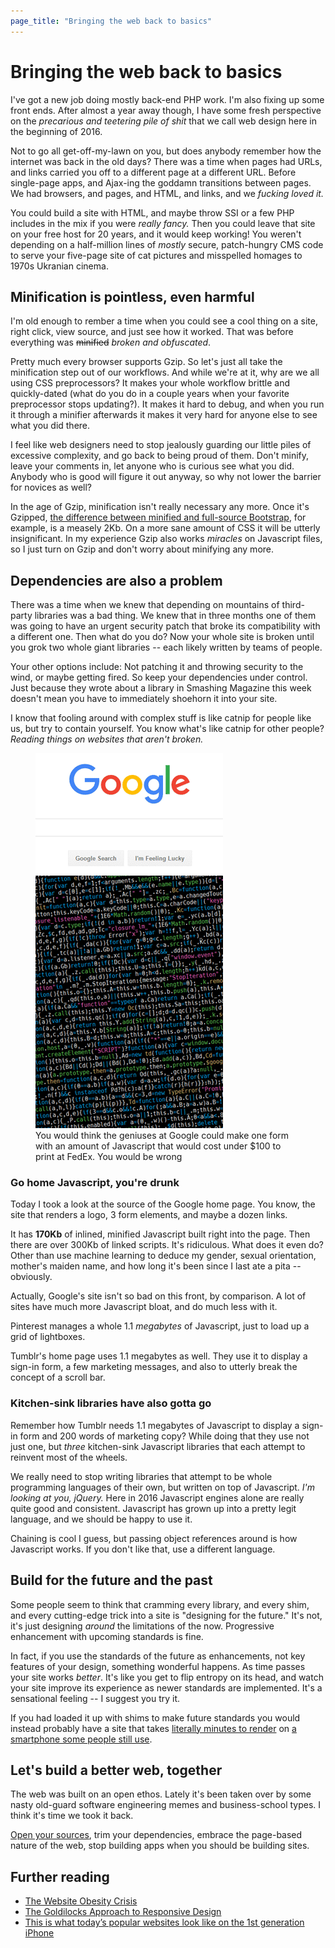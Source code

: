 ```yaml
---
page_title: "Bringing the web back to basics"
---
```


# Bringing the web back to basics

I've got a new job doing mostly back-end PHP work. I'm also fixing up some front ends. After almost a year away though, I have some fresh perspective on the *precarious and teetering pile of shit* that we call web design here in the beginning of 2016.

Not to go all get-off-my-lawn on you, but does anybody remember how the internet was back in the old days? There was a time when pages had URLs, and links carried you off to a different page at a different URL. Before single-page apps, and Ajax-ing the goddamn transitions between pages. We had browsers, and pages, and HTML, and links, and we *fucking loved it.*

You could build a site with HTML, and maybe throw SSI or a few PHP includes in the mix if you were *really fancy.* Then you could leave that site on your free host for 20 years, and it would keep working! You weren't depending on a half-million lines of *mostly* secure, patch-hungry CMS code to serve your five-page site of cat pictures and misspelled homages to 1970s Ukranian cinema.


## Minification is pointless, even harmful

I'm old enough to rember a time when you could see a cool thing on a site, right click, view source, and just see how it worked. That was before everything was <strike>minified</strike> *broken and obfuscated*.

Pretty much every browser supports Gzip. So let's just all take the minification step out of our workflows. And while we're at it, why are we all using CSS preprocessors? It makes your whole workflow brittle and quickly-dated (what do you do in a couple years when your favorite preprocessor stops updating?). It makes it hard to debug, and when you run it through a minifier afterwards it makes it very hard for anyone else to see what you did there.

I feel like web designers need to stop jealously guarding our little piles of excessive complexity, and go back to being proud of them. Don't minify, leave your comments in, let anyone who is curious see what you did. Anybody who is good will figure it out anyway, so why not lower the barrier for novices as well?

In the age of Gzip, minification isn't really necessary any more. Once it's Gzipped, [the difference between minified and full-source Bootstrap](https://css-tricks.com/the-difference-between-minification-and-gzipping/), for example, is a measely 2Kb. On a more sane amount of CSS it will be utterly insignificant. In my experience Gzip also works *miracles* on Javascript files, so I just turn on Gzip and don't worry about minifying any more.


## Dependencies are also a problem

There was a time when we knew that depending on mountains of third-party libraries was a bad thing. We knew that in three months one of them was going to have an urgent security patch that broke its compatibility with a different one. Then what do you do? Now your whole site is broken until you grok two whole giant libraries -- each likely written by teams of people.

Your other options include: Not patching it and throwing security to the wind, or maybe getting fired. So keep your dependencies under control. Just because they wrote about a library in Smashing Magazine this week doesn't mean you have to immediately shoehorn it into your site.

I know that fooling around with complex stuff is like catnip for people like us, but try to contain yourself. You know what's like catnip for other people? *Reading things on websites that aren't broken.*

<figure>
    <img src="google.png?figure">
    <figcaption>
        You would think the geniuses at Google could make one form with an amount of Javascript that would cost under $100 to print at FedEx. You would be wrong
    </figcaption>
</figure>

### Go home Javascript, you're drunk

Today I took a look at the source of the Google home page. You know, the site that renders a logo, 3 form elements, and maybe a dozen links.

It has **170Kb** of inlined, minified Javascript built right into the page. Then there are over 300Kb of linked scripts. It's ridiculous. What does it even do? Other than use machine learning to deduce my gender, sexual orientation, mother's maiden name, and how long it's been since I last ate a pita -- obviously.

Actually, Google's site isn't so bad on this front, by comparison. A lot of sites have much more Javascript bloat, and do much less with it.

Pinterest manages a whole 1.1 *megabytes* of Javascript, just to load up a grid of lightboxes.

Tumblr's home page uses 1.1 megabytes as well. They use it to display a sign-in form, a few marketing messages, and also to utterly break the concept of a scroll bar.


### Kitchen-sink libraries have also gotta go

Remember how Tumblr needs 1.1 megabytes of Javascript to display a sign-in form and 200 words of marketing copy? While doing that they use not just one, but *three* kitchen-sink Javascript libraries that each attempt to reinvent most of the wheels.

We really need to stop writing libraries that attempt to be whole programming languages of their own, but written on top of Javascript. *I'm looking at you, jQuery.* Here in 2016 Javascript engines alone are really quite good and consistent. Javascript has grown up into a pretty legit language, and we should be happy to use it.

Chaining is cool I guess, but passing object references around is how Javascript works. If you don't like that, use a different language.


## Build for the future and the past

Some people seem to think that cramming every library, and every shim, and every cutting-edge trick into a site is "designing for the future." It's not, it's just designing *around* the limitations of the now. Progressive enhancement with upcoming standards is fine.

In fact, if you use the standards of the future as enhancements, not key features of your design, something wonderful happens. As time passes your site works *better*. It's like you get to flip entropy on its head, and watch your site improve its experience as newer standards are implemented. It's a sensational feeling -- I suggest you try it.

If you had loaded it up with shims to make future standards you would instead probably have a site that takes [literally minutes to render](https://medium.com/hacker-daily/this-is-what-today-s-popular-websites-look-like-on-the-1st-generation-iphone-15ce122703a1#.7ar07ih9r) on [a smartphone some people still use](http://www.marketwatch.com/story/some-apple-fans-stick-with-original-2007-iphone-2013-09-10).


## Let's build a better web, together

The web was built on an open ethos. Lately it's been taken over by some nasty old-guard software engineering memes and business-school types. I think it's time we took it back.

[Open your sources](https://github.com/jobyone/byjoby.com), trim your dependencies, embrace the page-based nature of the web, stop building apps when you should be building sites.

<aside>

<h1>Further reading</h1>

<ul>
    <li><a href="http://idlewords.com/talks/website_obesity.htm">The Website Obesity Crisis</a></li>
    <li><a href="http://goldilocksapproach.com/article/">The Goldilocks Approach to Responsive Design</a></li>
    <li><a href="https://medium.com/hacker-daily/this-is-what-today-s-popular-websites-look-like-on-the-1st-generation-iphone-15ce122703a1#.7ar07ih9r">This is what today’s popular websites look like on the 1st generation iPhone</a></li>
</ul>

</aside>

